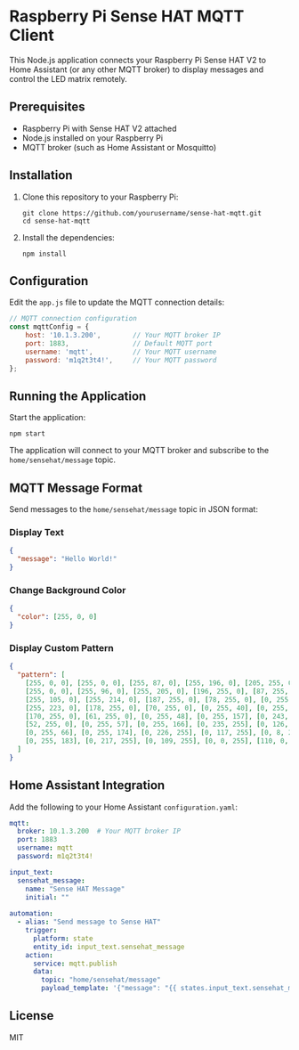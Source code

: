 # Raspberry Pi Sense HAT MQTT Client

This Node.js application connects your Raspberry Pi Sense HAT V2 to Home Assistant (or any other MQTT broker) to display messages and control the LED matrix remotely.

## Prerequisites

- Raspberry Pi with Sense HAT V2 attached
- Node.js installed on your Raspberry Pi
- MQTT broker (such as Home Assistant or Mosquitto)

## Installation

1. Clone this repository to your Raspberry Pi:
   ```
   git clone https://github.com/yourusername/sense-hat-mqtt.git
   cd sense-hat-mqtt
   ```

2. Install the dependencies:
   ```
   npm install
   ```

## Configuration

Edit the `app.js` file to update the MQTT connection details:

```javascript
// MQTT connection configuration
const mqttConfig = {
    host: '10.1.3.200',        // Your MQTT broker IP
    port: 1883,                // Default MQTT port
    username: 'mqtt',          // Your MQTT username
    password: 'm1q2t3t4!',     // Your MQTT password
};
```

## Running the Application

Start the application:

```
npm start
```

The application will connect to your MQTT broker and subscribe to the `home/sensehat/message` topic.

## MQTT Message Format

Send messages to the `home/sensehat/message` topic in JSON format:

### Display Text

```json
{
  "message": "Hello World!"
}
```

### Change Background Color

```json
{
  "color": [255, 0, 0]
}
```

### Display Custom Pattern

```json
{
  "pattern": [
    [255, 0, 0], [255, 0, 0], [255, 87, 0], [255, 196, 0], [205, 255, 0], [95, 255, 0], [0, 255, 13], [0, 255, 122],
    [255, 0, 0], [255, 96, 0], [255, 205, 0], [196, 255, 0], [87, 255, 0], [0, 255, 22], [0, 255, 131], [0, 255, 240],
    [255, 105, 0], [255, 214, 0], [187, 255, 0], [78, 255, 0], [0, 255, 30], [0, 255, 140], [0, 255, 248], [0, 152, 255],
    [255, 223, 0], [178, 255, 0], [70, 255, 0], [0, 255, 40], [0, 255, 148], [0, 253, 255], [0, 144, 255], [0, 34, 255],
    [170, 255, 0], [61, 255, 0], [0, 255, 48], [0, 255, 157], [0, 243, 255], [0, 134, 255], [0, 26, 255], [83, 0, 255],
    [52, 255, 0], [0, 255, 57], [0, 255, 166], [0, 235, 255], [0, 126, 255], [0, 17, 255], [92, 0, 255], [201, 0, 255],
    [0, 255, 66], [0, 255, 174], [0, 226, 255], [0, 117, 255], [0, 8, 255], [100, 0, 255], [210, 0, 255], [255, 0, 192],
    [0, 255, 183], [0, 217, 255], [0, 109, 255], [0, 0, 255], [110, 0, 255], [218, 0, 255], [255, 0, 183], [255, 0, 74]
  ]
}
```

## Home Assistant Integration

Add the following to your Home Assistant `configuration.yaml`:

```yaml
mqtt:
  broker: 10.1.3.200  # Your MQTT broker IP
  port: 1883
  username: mqtt
  password: m1q2t3t4!

input_text:
  sensehat_message:
    name: "Sense HAT Message"
    initial: ""
    
automation:
  - alias: "Send message to Sense HAT"
    trigger:
      platform: state
      entity_id: input_text.sensehat_message
    action:
      service: mqtt.publish
      data:
        topic: "home/sensehat/message"
        payload_template: '{"message": "{{ states.input_text.sensehat_message.state }}"}'
```

## License

MIT
